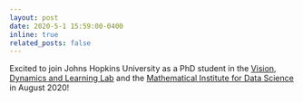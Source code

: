```yaml
---
layout: post
date: 2020-5-1 15:59:00-0400
inline: true
related_posts: false
---
```


Excited to join Johns Hopkins University as a PhD student in the [Vision, Dynamics and Learning Lab](http://vision.jhu.edu) and the [Mathematical Institute for Data Science](https://minds.jhu.edu) in August 2020! 